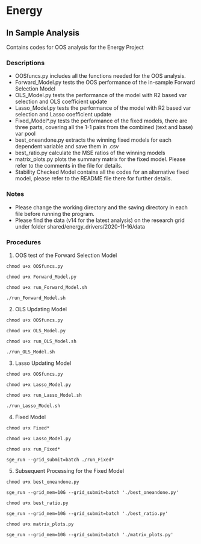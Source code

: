 # Energy
## In Sample Analysis

Contains codes for OOS analysis for the Energy Project

### Descriptions
- OOSfuncs.py includes all the functions needed for the OOS analysis. 
- Forward_Model.py tests the OOS performance of the in-sample Forward Selection Model
- OLS_Model.py tests the performance of the model with R2 based var selection and OLS coefficient update
- Lasso_Model.py tests the performance of the model with R2 based var selection and Lasso coefficient update
- Fixed_Model*.py tests the performance of the fixed models, there are three parts, covering all the 1-1 pairs from the combined (text and base) var pool
- best_oneandone.py extracts the winning fixed models for each dependent variable and save them in .csv
- best_ratio.py calculate the MSE ratios of the winning models
- matrix_plots.py plots the summary matrix for the fixed model. Please refer to the comments in the file for details.
- Stability Checked Model contains all the codes for an alternative fixed model, please refer to the README file there for further details.

### Notes
- Please change the working directory and the saving directory in each file before running the program.
- Please find the data (v14 for the latest analysis) on the research grid under folder shared/energy_drivers/2020-11-16/data

### Procedures
1. OOS test of the Forward Selection Model
```
chmod u+x OOSfuncs.py

chmod u+x Forward_Model.py

chmod u+x run_Forward_Model.sh

./run_Forward_Model.sh
```
2. OLS Updating Model
```
chmod u+x OOSfuncs.py

chmod u+x OLS_Model.py

chmod u+x run_OLS_Model.sh

./run_OLS_Model.sh
```
3. Lasso Updating Model
```
chmod u+x OOSfuncs.py

chmod u+x Lasso_Model.py

chmod u+x run_Lasso_Model.sh

./run_Lasso_Model.sh
```
4. Fixed Model 
```
chmod u+x Fixed*

chmod u+x Lasso_Model.py

chmod u+x run_Fixed*

sge_run --grid_submit=batch ./run_Fixed*
```
5. Subsequent Processing for the Fixed Model
```
chmod u+x best_oneandone.py

sge_run --grid_mem=10G --grid_submit=batch './best_oneandone.py'

chmod u+x best_ratio.py

sge_run --grid_mem=10G --grid_submit=batch './best_ratio.py'

chmod u+x matrix_plots.py

sge_run --grid_mem=10G --grid_submit=batch './matrix_plots.py'
```

